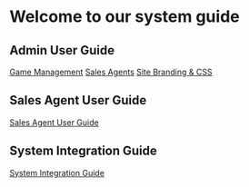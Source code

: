  <!-- TITLE: Bonobo LottoSuite System Guide -->
<!-- SUBTITLE: A complete guide on developing and deploying LottoRace installations-->



# Welcome to our system guide
## Admin User Guide
[Game Management](/administration/games "Managing your Lottery & Raffle Games")
[Sales Agents](/administration/agents "Managing Retail Lottery Sales Agents")
[Site Branding & CSS](/administration/games "Customizing your Player Web site!")


## Sales Agent User Guide
[Sales Agent User Guide](retail-lotto-guide/ "title text!")

## System Integration Guide

[System Integration Guide](http://docs.bonoboplc.com:4567/)


